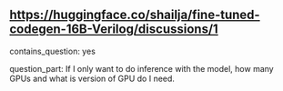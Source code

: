 ## https://huggingface.co/shailja/fine-tuned-codegen-16B-Verilog/discussions/1

contains_question: yes

question_part: If I only want to do inference with the model, how many GPUs and what is version of GPU do I need.